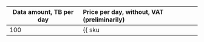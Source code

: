 | Data amount,&nbsp;TB per day | Price per day, without,&nbsp;VAT (preliminarily) |
| ---- |:----- |
| 100 | {{ sku|USD|baremetal.data.data-100tb.1sec|string }} |
